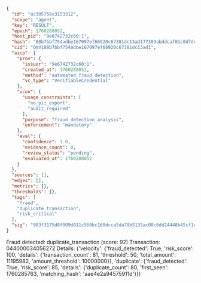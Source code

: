 ```json
{
  "id": "ac305758c3153312",
  "scope": "agent",
  "key": "RESULT",
  "epoch": 1760288052,
  "host_pid": "9e6742732c60:1",
  "hash": "88b7bbf754adbe167097ef66920c67381dc13ad177303abddcaf01c0d7de3eba",
  "cid": "QmV188b7bbf754adbe167097ef66920c67381dc13ad1",
  "aicp": {
    "prov": {
      "issuer": "9e6742732c60:1",
      "created_at": 1760288052,
      "method": "automated_fraud_detection",
      "vc_type": "VerifiableCredential"
    },
    "ucon": {
      "usage_constraints": [
        "no_pii_export",
        "audit_required"
      ],
      "purpose": "fraud_detection_analysis",
      "enforcement": "mandatory"
    },
    "eval": {
      "confidence": 1.0,
      "evidence_count": 0,
      "review_status": "pending",
      "evaluated_at": 1760288052
    }
  },
  "sources": [],
  "edges": [],
  "metrics": {},
  "thresholds": {},
  "tags": [
    "fraud",
    "duplicate_transaction",
    "risk_critical"
  ],
  "sig": "983f3175d8f009d811c560bc160dcca5da79b5135ac08c6dd24448b45cf1c8d1"
}
```

Fraud detected: duplicate_transaction (score: 92)
Transaction: 044000034056272
Details: {'velocity': {'fraud_detected': True, 'risk_score': 100, 'details': {'transaction_count': 81, 'threshold': 50, 'total_amount': 11195982, 'amount_threshold': 10000000}}, 'duplicate': {'fraud_detected': True, 'risk_score': 85, 'details': {'duplicate_count': 80, 'first_seen': 1760285763, 'matching_hash': 'aae4e2a94575911d'}}}